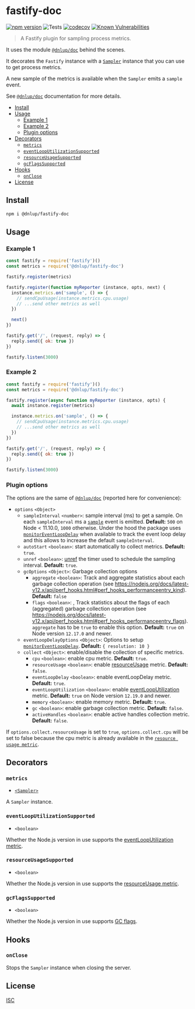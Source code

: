 # fastify-doc

[![npm version](https://badge.fury.io/js/%40dnlup%2Ffastify-doc.svg)](https://badge.fury.io/js/%40dnlup%2Ffastify-doc)
![Tests](https://github.com/dnlup/fastify-traps/workflows/Tests/badge.svg)
[![codecov](https://codecov.io/gh/dnlup/fastify-doc/branch/next/graph/badge.svg?token=EX89KNVVSY)](https://codecov.io/gh/dnlup/fastify-doc)
[![Known Vulnerabilities](https://snyk.io/test/github/dnlup/fastify-doc/badge.svg?targetFile=package.json)](https://snyk.io/test/github/dnlup/fastify-doc?targetFile=package.json)

> A Fastify plugin for sampling process metrics.

It uses the module [`@dnlup/doc`](https://github.com/dnlup/doc) behind the scenes.

It decorates the `Fastify` instance with a [`Sampler`](https://github.com/dnlup/doc#class-docsampler)
instance that you can use to get process metrics.

A new sample of the metrics is available when the `Sampler` emits a `sample` event.

See [`@dnlup/doc`](https://github.com/dnlup/doc#class-docsampler)
documentation for more details.

<!-- toc -->

- [Install](#install)
- [Usage](#usage)
  * [Example 1](#example-1)
  * [Example 2](#example-2)
  * [Plugin options](#plugin-options)
- [Decorators](#decorators)
  * [`metrics`](#metrics)
  * [`eventLoopUtilizationSupported`](#eventlooputilizationsupported)
  * [`resourceUsageSupported`](#resourceusagesupported)
  * [`gcFlagsSupported`](#gcflagssupported)
- [Hooks](#hooks)
  * [`onClose`](#onclose)
- [License](#license)

<!-- tocstop -->

## Install

```bash
npm i @dnlup/fastify-doc
```

## Usage

### Example 1

```js
const fastify = require('fastify')()
const metrics = require('@dnlup/fastify-doc')

fastify.register(metrics)

fastify.register(function myReporter (instance, opts, next) {
  instance.metrics.on('sample', () => {
    // sendCpuUsage(instance.metrics.cpu.usage)
    // ...send other metrics as well
  })

  next()
})

fastify.get('/', (request, reply) => {
  reply.send({ ok: true })
})

fastify.listen(3000)
```

### Example 2

```js
const fastify = require('fastify')()
const metrics = require('@dnlup/fastify-doc')

fastify.register(async function myReporter (instance, opts) {
  await instance.register(metrics)

  instance.metrics.on('sample', () => {
    // sendCpuUsage(instance.metrics.cpu.usage)
    // ...send other metrics as well
  })
})

fastify.get('/', (request, reply) => {
  reply.send({ ok: true })
})

fastify.listen(3000)
```

### Plugin options

The options are the same of [`@dnlup/doc`](https://github.com/dnlup/doc#docoptions) (reported here for convenience):

* `options` `<Object>`
  * `sampleInterval` `<number>`: sample interval (ms) to get a sample. On each `sampleInterval` ms a [`sample`](#event-sample) event is emitted. **Default:** `500` on Node < 11.10.0, `1000` otherwise. Under the hood the package uses [`monitorEventLoopDelay`](https://nodejs.org/docs/latest-v12.x/api/perf_hooks.html#perf_hooks_perf_hooks_monitoreventloopdelay_options) when available to track the event loop delay and this allows to increase the default `sampleInterval`.
  * `autoStart` `<boolean>`: start automatically to collect metrics. **Default:** `true`.
  * `unref` `<boolean>`: [unref](https://nodejs.org/dist/latest-v12.x/docs/api/timers.html#timers_timeout_unref) the timer used to schedule the sampling interval. **Default:** `true`.
  * `gcOptions` `<Object>`: Garbage collection options
    * `aggregate` `<boolean>`: Track and aggregate statistics about each garbage collection operation (see https://nodejs.org/docs/latest-v12.x/api/perf_hooks.html#perf_hooks_performanceentry_kind). **Default:** `false`
    * `flags` `<boolean>`: , Track statistics about the flags of each (aggregated) garbage collection operation (see https://nodejs.org/docs/latest-v12.x/api/perf_hooks.html#perf_hooks_performanceentry_flags). `aggregate` has to be `true` to enable this option. **Default:** `true` on Node version `12.17.0` and newer.
  * `eventLoopDelayOptions` `<Object>`: Options to setup [`monitorEventLoopDelay`](https://nodejs.org/docs/latest-v12.x/api/perf_hooks.html#perf_hooks_perf_hooks_monitoreventloopdelay_options). **Default:** `{ resolution: 10 }`
  * `collect` `<Object>`: enable/disable the collection of specific metrics.
    * `cpu` `<boolean>`: enable cpu metric. **Default:** `true`.
    * `resourceUsage` `<boolean>`: enable [resourceUsage](https://nodejs.org/docs/latest-v12.x/api/process.html#process_process_resourceusage) metric. **Default:** `false`.
    * `eventLoopDelay` `<boolean>`: enable eventLoopDelay metric. **Default:** `true`.
    * `eventLoopUtilization` `<boolean>`: enable [eventLoopUtilization](https://nodejs.org/docs/latest-v12.x/api/perf_hooks.html#perf_hooks_performance_eventlooputilization_utilization1_utilization2) metric. **Default:** `true` on Node version `12.19.0` and newer.
    * `memory` `<boolean>`: enable memory metric. **Default:** `true`.
    * `gc` `<boolean>`: enable garbage collection metric. **Default:** `false`.
    * `activeHandles` `<boolean>`: enable active handles collection metric. **Default:** `false`.

If `options.collect.resourceUsage` is set to `true`, `options.collect.cpu` will be set to false because the cpu metric is already available in the [`resource usage metric`](#samplerresourceusage).

## Decorators

### `metrics`

* [`<Sampler>`](https://github.com/dnlup/doc#class-docsampler)

A `Sampler` instance.

### `eventLoopUtilizationSupported`

* `<boolean>`

Whether the Node.js version in use supports the [eventLoopUtilization metric](https://nodejs.org/dist/latest-v14.x/docs/api/perf_hooks.html#perf_hooks_performance_eventlooputilization_utilization1_utilization2).

### `resourceUsageSupported`

* `<boolean>`

Whether the Node.js version in use supports the [resourceUsage metric](https://nodejs.org/dist/latest-v14.x/docs/api/process.html#process_process_resourceusage).

### `gcFlagsSupported`

* `<boolean>`

Whether the Node.js version in use supports [GC flags](https://nodejs.org/dist/latest-v14.x/docs/api/perf_hooks.html#perf_hooks_performanceentry_flags).

## Hooks

### `onClose`

Stops the `Sampler` instance when closing the server.

## License

[ISC](./LICENSE)
